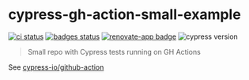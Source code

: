 # cypress-gh-action-small-example
[![ci status][ci image]][ci url] [![badges status][badges image]][badges url] [![renovate-app badge][renovate-badge]][renovate-app] ![cypress version](https://img.shields.io/badge/cypress-7.2.0-brightgreen)
> Small repo with Cypress tests running on GH Actions

See [cypress-io/github-action](https://github.com/cypress-io/github-action)

[ci image]: https://github.com/bahmutov/cypress-gh-action-small-example/workflows/ci/badge.svg?branch=main
[ci url]: https://github.com/bahmutov/cypress-gh-action-small-example/actions
[badges image]: https://github.com/bahmutov/cypress-gh-action-small-example/workflows/badges/badge.svg?branch=main
[badges url]: https://github.com/bahmutov/cypress-gh-action-small-example/actions
[renovate-badge]: https://img.shields.io/badge/renovate-app-blue.svg
[renovate-app]: https://renovateapp.com/
